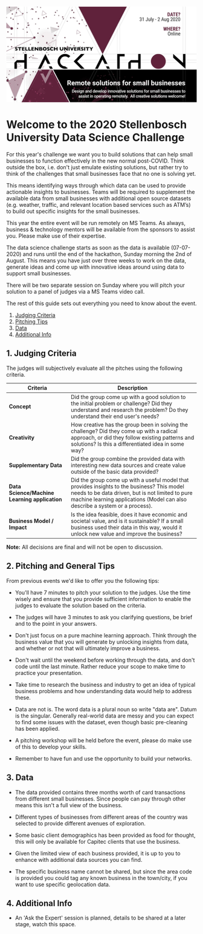 ![SU Hackathon 2020](.info/template_small.png)

# Welcome to the 2020 Stellenbosch University Data Science Challenge

For this year's challenge we want you to build solutions that can help small businesses to function effectively in the new normal post-COVID. Think outside the box, i.e. don't just emulate existing solutions, but rather try to think of the challenges that small businesses face that no one is solving yet. 

This means identifying ways through which data can be used to provide actionable insights to businesses. Teams will be required to supplement the available data from small businesses with additional open source datasets (e.g. weather, traffic, and relevant location based services such as ATM’s) to build out specific insights for the small businesses. 

This year the entire event will be run remotely on MS Teams. As always, business & technology mentors will be available from the sponsors to assist you. Please make use of their expertise.

The data science challenge starts as soon as the data is available (07-07-2020) and runs until the end of the hackathon, Sunday morning the 2nd of August. This means you have just over three weeks to work on the data, generate ideas and come up with innovative ideas around using data to support small businesses. 

There will be two separate session on Sunday where you will pitch your solution to a panel of judges via a MS Teams video call.

The rest of this guide sets out everything you need to know about the event.

1. [Judging Criteria](#1-judging-criteria)
2. [Pitching Tips](#2-pitching-and-general-tips)
3. [Data](#3-data)
4. [Additional Info](#4-additional-info)


## 1. Judging Criteria

The judges will subjectively evaluate all the pitches using the following criteria.

Criteria | Description
-------- | -----------
**Concept** | Did the group come up with a good solution to the initial problem or challenge? Did they understand and research the problem? Do they understand their end user's needs?
**Creativity** | How creative has the group been in solving the challenge? Did they come up with a radical approach, or did they follow existing patterns and solutions? Is this a differentiated idea in some way?
**Supplementary Data** | Did the group combine the provided data with interesting new data sources and create value outside of the basic data provided?
**Data Science/Machine Learning application** | Did the group come up with a useful model that provides insights to the business? This model needs to be data driven, but is not limited to pure machine learning applications (Model can also describe a system or a process).
**Business Model / Impact** | Is the idea feasible, does it have economic and societal value, and is it sustainable? If a small business used their data in this way, would it unlock new value and improve the business?

**Note:** All decisions are final and will not be open to discussion.

## 2. Pitching and General Tips

From previous events we'd like to offer you the following tips:

* You'll have 7 minutes to pitch your solution to the judges. Use the time wisely and ensure that you provide sufficient information to enable the judges to evaluate the solution based on the criteria.

* The judges will have 3 minutes to ask you clarifying questions, be brief and to the point in your answers.

* Don't just focus on a pure machine learning approach. Think through the business value that you will generate by unlocking insights from data, and whether or not that will ultimately improve a business.

* Don't wait until the weekend before working through the data, and don't code until the last minute. Rather reduce your scope to make time to practice your presentation.

* Take time to research the business and industry to get an idea of typical business problems and how understanding data would help to address these. 

* Data are not is. The word data is a plural noun so write "data are". Datum is the singular. Generally real-world data are messy and you can expect to find some issues with the dataset, even though basic pre-cleaning has been applied. 

* A pitching workshop will be held before the event, please do make use of this to develop your skills.

* Remember to have fun and use the opportunity to build your networks. 

## 3. Data

* The data provided contains three months worth of card transactions from different small businesses. Since people can pay through other means this isn't a full view of the business. 

* Different types of businesses from different areas of the country was selected to provide different avenues of exploration.

* Some basic client demographics has been provided as food for thought, this will only be available for Capitec clients that use the business. 

* Given the limited view of each business provided, it is up to you to enhance with additional data sources you can find.

* The specific business name cannot be shared, but since the area code is provided you could tag any known business in the town/city, if you want to use specific geolocation data. 

## 4. Additional Info

* An 'Ask the Expert' session is planned, details to be shared at a later stage, watch this space. 